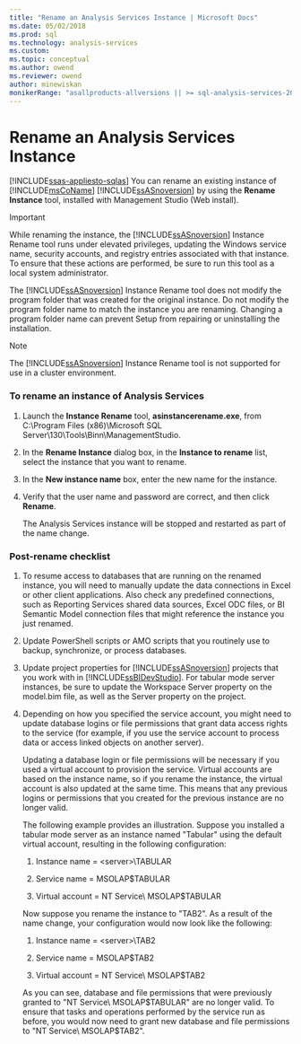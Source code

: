 ```yaml
---
title: "Rename an Analysis Services Instance | Microsoft Docs"
ms.date: 05/02/2018
ms.prod: sql
ms.technology: analysis-services
ms.custom:
ms.topic: conceptual
ms.author: owend
ms.reviewer: owend
author: minewiskan
monikerRange: "asallproducts-allversions || >= sql-analysis-services-2016"
---
```

# Rename an Analysis Services Instance
[!INCLUDE[ssas-appliesto-sqlas](../../includes/ssas-appliesto-sqlas.md)]
  You can rename an existing instance of [!INCLUDE[msCoName](../../includes/msconame-md.md)] [!INCLUDE[ssASnoversion](../../includes/ssasnoversion-md.md)] by using the **Rename Instance** tool, installed with  Management Studio (Web install).  
  
> [!IMPORTANT]  
>  While renaming the instance, the [!INCLUDE[ssASnoversion](../../includes/ssasnoversion-md.md)] Instance Rename tool runs under elevated privileges, updating the Windows service name, security accounts, and registry entries associated with that instance. To ensure that these actions are performed, be sure to run this tool as a local system administrator.  
  
 The [!INCLUDE[ssASnoversion](../../includes/ssasnoversion-md.md)] Instance Rename tool does not modify the program folder that was created for the original instance. Do not modify the program folder name to match the instance you are renaming. Changing a program folder name can prevent Setup from repairing or uninstalling the installation.  
  
> [!NOTE]  
>  The [!INCLUDE[ssASnoversion](../../includes/ssasnoversion-md.md)] Instance Rename tool is not supported for use in a cluster environment.  
  
### To rename an instance of Analysis Services  
  
1.  Launch the **Instance Rename** tool, **asinstancerename.exe**, from C:\Program Files (x86)\Microsoft SQL Server\130\Tools\Binn\ManagementStudio.  
  
2.  In the **Rename Instance** dialog box, in the **Instance to rename** list, select the instance that you want to rename.  
  
3.  In the **New instance name** box, enter the new name for the instance.  
  
4.  Verify that the user name and password are correct, and then click **Rename**.  
  
     The Analysis Services instance will be stopped and restarted as part of the name change.  
  
### Post-rename checklist  
  
1.  To resume access to databases that are running on the renamed instance, you will need to manually update the data connections in Excel or other client applications. Also check any predefined connections, such as Reporting Services shared data sources, Excel ODC files, or BI Semantic Model connection files that might reference the instance you just renamed.
  
2.  Update PowerShell scripts or AMO scripts that you routinely use to backup, synchronize, or process databases.  
  
3.  Update project properties for [!INCLUDE[ssASnoversion](../../includes/ssasnoversion-md.md)] projects that you work with in [!INCLUDE[ssBIDevStudio](../../includes/ssbidevstudio-md.md)]. For tabular mode server instances, be sure to update the Workspace Server property on the model.bim file, as well as the Server property on the project.  
  
4.  Depending on how you specified the service account, you might need to update database logins or file permissions that grant data access rights to the service (for example, if you use the service account to process data or access linked objects on another server).  
  
     Updating a database login or file permissions will be necessary if you used a virtual account to provision the service. Virtual accounts are based on the instance name, so if you rename the instance, the virtual account is also updated at the same time. This means that any previous logins or permissions that you created for the previous instance are no longer valid.  
  
     The following example provides an illustration. Suppose you installed a tabular mode server as an instance named "Tabular" using the default virtual account, resulting in the following configuration:  
  
    1.  Instance name = \<server>\TABULAR  
  
    2.  Service name = MSOLAP$TABULAR  
  
    3.  Virtual account = NT Service\ MSOLAP$TABULAR  
  
     Now suppose you rename the instance to "TAB2". As a result of the name change, your configuration would now look like the following:  
  
    1.  Instance name = \<server>\TAB2  
  
    2.  Service name = MSOLAP$TAB2  
  
    3.  Virtual account = NT Service\ MSOLAP$TAB2  
  
     As you can see, database and file permissions that were previously granted to "NT Service\ MSOLAP$TABULAR" are no longer valid. To ensure that tasks and operations performed by the service run as before, you would now need to grant new database and file permissions to "NT Service\ MSOLAP$TAB2".  
  
  
